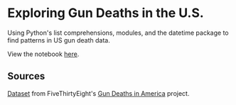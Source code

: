 # Exploring Gun Deaths in the U.S.

Using Python's list comprehensions, modules, and the datetime package to find patterns in US gun death data.

View the notebook [here](http://nbviewer.jupyter.org/github/larry-dalmeida/exploring-gun-deaths-usa/blob/master/Analysis.ipynb).

## Sources
[Dataset](https://github.com/fivethirtyeight/guns-data) from FiveThirtyEight's [Gun Deaths in America](http://fivethirtyeight.com/gun-deaths/) project.
